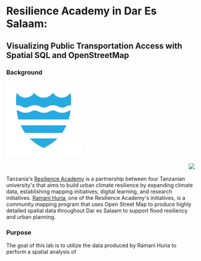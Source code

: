 # Resilience Academy in Dar Es Salaam: 
## Visualizing Public Transportation Access with Spatial SQL and OpenStreetMap

### Background 

<p align="left">
<img height="200" src="photos/RA.png">
</p>

<p align="right">
<img height ="200" src="ramanihuria_logo.jpg">
</p>

Tanzania's [Resilience Academy](https://resilienceacademy.ac.tz/about-us/) is a partnership between four Tanzanian university's that aims to build urban climate resilience by expanding climate data, establishing mapping initiatives, digital learning, and research initiatives. [Ramani Huria](https://ramanihuria.org/en/), one of the Resilience Academy's initiatives, is a community mapping program that uses Open Street Map to produce highly detailed spatial data throughout Dar es Salaam to support flood resiliency and urban planning.

### Purpose

The goal of this lab is to utilize the data produced by Ramani Huria to perform a spatial analysis of
